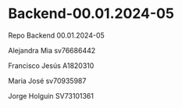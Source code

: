 # Backend-00.01.2024-05
Repo Backend 00.01.2024-05


Alejandra Mia sv76686442




Francisco Jesús A1820310

Maria José sv70935987

Jorge Holguin SV73101361



